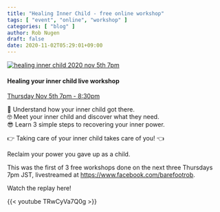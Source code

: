 ```yaml
---
title: "Healing Inner Child - free online workshop"
tags: [ "event", "online", "workshop" ]
categories: [ "blog" ]
author: Rob Nugen
draft: false
date: 2020-11-02T05:29:01+09:00
---
```


[![healing inner child 2020 nov 5th 7pm](//b.robnugen.com/blog/2020/thumbs/healing_inner_child_2020_nov_5th_7pm.jpg)](//b.robnugen.com/blog/2020/healing_inner_child_2020_nov_5th_7pm.jpg)

#### Healing your inner child live workshop

[Thursday Nov 5th 7pm - 8:30pm](https://www.timeanddate.com/worldclock/converter.html?iso=20201105T100000&p1=248&p2=196&p3=136&p4=179&p5=103)

🙂 Understand how your inner child got there.<br/>
🤓 Meet your inner child and discover what they need.<br/>
😎 Learn 3 simple steps to recovering your inner power.

👉 Taking care of your inner child takes care of you! 👈

Reclaim your power you gave up as a child.

This was the first of 3 free workshops done on the next three
Thursdays 7pm JST, livestreamed at https://www.facebook.com/barefootrob.

Watch the replay here!

{{< youtube TRwCyVa7Q0g >}}


